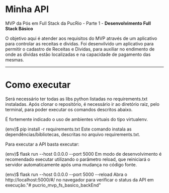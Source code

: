 # Minha API

MVP da Pós em Full Stack da PucRio - Parte 1 - **Desenvolvimento Full Stack Básico** 

O objetivo aqui é atender aos requisitos do MVP através de um aplicativo para controlar as receitas e dividas.
Foi desenvilvido um aplicativo para permitir o cadastro de Receitas e Dividas, para auxiliar no endimento de onde as dívidas estão localizadas e na capacidade de pagamento das mesmas.

---
# Como executar
Será necessário ter todas as libs python listadas no requirements.txt instaladas. Após clonar o repositório, é necessário ir ao diretório raiz, pelo terminal, para poder executar os comandos descritos abaixo.

É fortemente indicado o uso de ambientes virtuais do tipo virtualenv.

(env)$ pip install -r requirements.txt
Este comando instala as dependências/bibliotecas, descritas no arquivo requirements.txt.

Para executar a API basta executar:

(env)$ flask run --host 0.0.0.0 --port 5000
Em modo de desenvolvimento é recomendado executar utilizando o parâmetro reload, que reiniciará o servidor automaticamente após uma mudança no código fonte.

(env)$ flask run --host 0.0.0.0 --port 5000 --reload
Abra o http://localhost:5000/#/ no navegador para verificar o status da API em execução."# pucrio_mvp_fs_basico_backEnd" 
